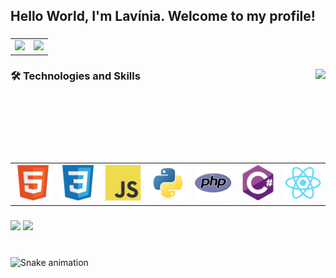 <h2 align="left">Hello World, I'm Lavínia. Welcome to my profile!</h2>

###

<table>
  <tr>
    <td>
      <a href="https://github.com/v1ih">
        <img height="180em" src="https://github-readme-stats.vercel.app/api?username=v1ih&show_icons=true&theme=tokyonight&include_all_commits=true&count_private=true"/>
      </a>
    </td>
    <td>
      <a href="https://github.com/v1ih">
        <img height="180em" src="https://github-readme-stats.vercel.app/api/top-langs/?username=v1ih&layout=compact&langs_count=6&theme=tokyonight"/>
      </a>
    </td>
  </tr>
</table>

###

<img align="right" height="150" src="https://media0.giphy.com/media/v1.Y2lkPTc5MGI3NjExbTVkZHk1ZXV6aDd4MXl6a3AwY2RuY3h5cXk0dWhkdnJqbG9zY3M2bCZlcD12MV9pbnRlcm5hbF9naWZfYnlfaWQmY3Q9Zw/3oKIPnAiaMCws8nOsE/giphy.gif"  />

### 🛠️ Technologies and Skills

<table>
  <tr>
    <td><img src="https://raw.githubusercontent.com/devicons/devicon/master/icons/html5/html5-original.svg" width="80" alt="HTML5"></td>
    <td><img src="https://raw.githubusercontent.com/devicons/devicon/master/icons/css3/css3-original.svg" width="80" alt="CSS3"></td>
    <td><img src="https://raw.githubusercontent.com/devicons/devicon/master/icons/javascript/javascript-original.svg" width="80" alt="JavaScript"></td>
    <td><img src="https://raw.githubusercontent.com/devicons/devicon/master/icons/python/python-original.svg" width="80" alt="Python"></td>
    <td><img src="https://raw.githubusercontent.com/devicons/devicon/master/icons/php/php-original.svg" width="80" alt="PHP"></td>
    <td><img src="https://raw.githubusercontent.com/devicons/devicon/master/icons/csharp/csharp-original.svg" width="80" alt="C#"></td>
    <td><img src="https://raw.githubusercontent.com/devicons/devicon/master/icons/react/react-original.svg" width="80" alt="React"></td>
  </tr>
</table>

###

<div> 
  <a href="mailto:freelancejobslfn@gmail.com"><img src="https://img.shields.io/badge/-Gmail-%23333?style=for-the-badge&logo=gmail&logoColor=white" target="_blank"></a>
  <a href="https://www.linkedin.com/in/laviniaferraz-v1ih/" target="_blank"><img src="https://img.shields.io/badge/-LinkedIn-%230077B5?style=for-the-badge&logo=linkedin&logoColor=white" target="_blank"></a> 
</div>

###

<br clear="both">

<img src="https://raw.githubusercontent.com/v1ih/v1ih/output/snake.svg" alt="Snake animation" />

###
